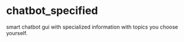 # chatbot_specified
smart chatbot gui with specialized information with topics you choose yourself.
